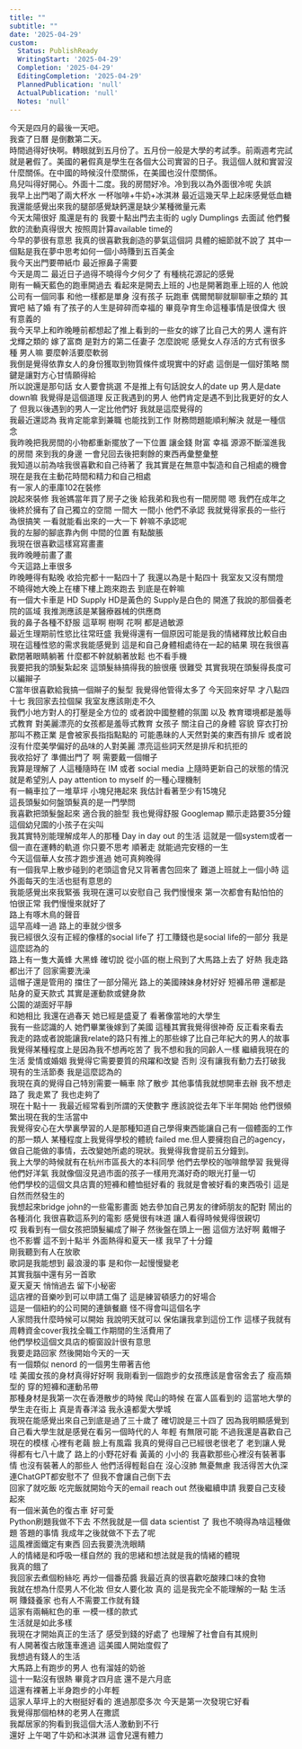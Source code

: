 ```yaml
---    
title: ""    
subtitle: ""    
date: '2025-04-29'    
custom:    
  Status: PublishReady    
  WritingStart: '2025-04-29'    
  Completion: '2025-04-29'    
  EditingCompletion: '2025-04-29'    
  PlannedPublication: 'null'    
  ActualPublication: 'null'    
  Notes: 'null'    
---        
```

今天是四月的最後一天吧。        
我查了日曆 是倒數第二天。      
時間過得好快啊。轉眼就到五月份了。五月份一般是大學的考試季。前兩週考完試 就是暑假了。美國的暑假真是學生在各個大公司實習的日子。我這個人就和實習沒什麼關係。在中國的時候沒什麼關係，在美國也沒什麼關係。        
鳥兒叫得好開心。外面十二度。我的房間好冷。冷到我以為外面很冷呢 失誤        
我早上出門喝了兩大杯水 一杯咖啡+牛奶+冰淇淋 最近這幾天早上起床感覺低血糖 我還能感覺出來我的腿部感覺缺鈣還是缺少某種微量元素        
今天太陽很好 風還是有的 我要十點出門去主街的 ugly Dumplings 去面試 他們餐飲的流動真得很大 按照周計算available time的        
今早的夢很有意思 我真的很喜歡我創造的夢氣這個詞 具體的細節就不說了 其中一個點是我在夢中思考如何一個小時賺到五百美金        
我今天出門要帶紙巾 最近擦鼻子需要        
今天是周二 最近日子過得不曉得今夕何夕了 有種桃花源記的感覺         
剛有一輛天藍色的跑車開過去 看起來是開去上班的 J也是開著跑車上班的人 他說公司有一個同事 和他一樣都是單身 沒有孩子 玩跑車 偶爾閒聊就聊聊車之類的 其實吧 結了婚 有了孩子的人生是碎碎而幸福的 畢竟孕育生命這種事情是很偉大 很有意義的         
我今天早上和昨晚睡前都想起了推上看到的一些女的嫁了比自己大的男人 還有許戈輝之類的 嫁了富商 是對方的第二任妻子 怎麼說呢 感覺女人存活的方式有很多種 男人嘛 要麼幹活要麼軟弱        
我倒是覺得依靠女人的身份獲取到物質條件或現實中的好處 這倒是一個好策略 關鍵是讓對方心甘情願得給        
所以說還是那句話 女人要會挑選 不是推上有句話說女人的date up 男人是date down嘛 我覺得是這個道理 反正我遇到的男人 他們肯定是遇不到比我更好的女人了 但我以後遇到的男人一定比他們好 我就是這麼覺得的        
我最近還認為 我肯定能拿到兼職 也能找到工作 財務問題能順利解決 就是一種信念         
我昨晚把我房間的小物都重新擺放了一下位置 讓金錢 財富 幸福 源源不斷溜進我的房間 來到我的身邊 一會兒回去後把剩餘的東西再彙整彙整        
我知道以前為啥我很喜歡和自己待著了 我其實是在無意中製造和自己相處的機會 現在是我在主動花時間和精力和自己相處        
有一家人的車庫102在裝修        
說起來裝修 我爸媽當年買了房子之後 給我弟和我也有一間房間 嗯 我們在成年之後終於擁有了自己獨立的空間 一間大 一間小 他們不承認 我就覺得家長的一些行為很搞笑 一看就能看出來的一大一下 幹嘛不承認呢         
我的左腳的腳底靠內側 中間的位置 有點酸脹      
我現在很喜歡這樣寫寫畫畫      
我昨晚睡前畫了畫        
今天這路上車很多         
昨晚睡得有點晚 收拾完都十一點四十了 我還以為是十點四十 我室友又沒有關燈 不曉得她大晚上在樓下樓上跑來跑去 到底是在幹嘛        
有一個大卡車是 HD Supply HD是黃色的 Supply是白色的 開進了我說的那個養老院的區域 我推測應該是某醫療器械的供應商        
我的鼻子各種不舒服 這草啊 樹啊 花啊 都是過敏源        
最近生理期前性慾比往常旺盛 我覺得還有一個原因可能是我的情緒釋放比較自由 現在這種性慾的需求我能感覺到 這是和自己身體相處待在一起的結果 現在我很喜歡閉著眼睛躺著 什麼都不幹就躺著放鬆 也不看手機        
我要把我的頭髮紮起來 這頭髮絲搞得我的臉很癢 很難受 其實我現在頭髮得長度可以編辮子      
C當年很喜歡給我搞一個辮子的髮型 我覺得他管得太多了 今天回來好早 才八點四十七 我回家去拉個屎 我室友應該剛走不久        
我們小地方對人的打壓是全方位的 或者說中國整體的氛圍 以及 教育環境都是羞辱式教育 對美麗漂亮的女孩都是羞辱式教育 女孩子 關注自己的身體 容貌 穿衣打扮 那叫不務正業 是會被家長指指點點的 可能愚昧的人天然對美的東西有排斥 或者說沒有什麼美學偏好的品味的人對美麗 漂亮這些詞天然是排斥和抗拒的        
我收拾好了 準備出門了 啊 需要戴一個帽子        
我算是理解了 人這種隨時在 IM 或者 social media 上隨時更新自己的狀態的情況就是希望別人 pay attention to myself 的一種心理機制        
有一輛車拉了一堆草坪 小塊兒捲起來 我估計看著至少有15塊兒        
這長頭髮如何盤頭髮真的是一門學問        
我喜歡把頭髮盤起來 適合我的臉型 我也覺得舒服 Googlemap 顯示走路要35分鐘        
這個幼兒園的小孩子在尖叫        
我其實特別能理解成年人的那種 Day in day out 的生活 這就是一個system或者一個一直在運轉的軌道 你只要不思考 順著走 就能過完安穩的一生        
今天這個華人女孩才跑步進過 她可真夠晚得        
有一個我早上散步碰到的老頭這會兒又背著書包回來了 難道上班就上一個小時 這外面每天的生活也挺有意思的        
我能感覺出來我緊張 我現在還可以安慰自己 我們慢慢來 第一次都會有點怕怕的 怕很正常 我們慢慢來就好了        
路上有啄木鳥的聲音        
這早高峰一過 路上的車就少很多        
我已經很久沒有正經的像樣的social life了 打工賺錢也是social life的一部分 我是這麼認為的        
路上有一隻大黃蜂 大黑蜂 確切說 從小區的樹上飛到了大馬路上去了 好熱 我走路都出汗了 回家需要洗澡         
這帽子還是管用的 擋住了一部分陽光 路上的美國辣妹身材好好 短褲吊帶 還都是貼身的夏天款式 其實是運動款或健身款        
公園的湖面好平靜        
和她相比 我還在過春天 她已經是盛夏了 看著像當地的大學生        
我有一些認識的人 她們畢業後嫁到了美國 這種其實我覺得很神奇 反正看來看去 我走的路或者說能讓我relate的路只有推上的那些嫁了比自己年紀大的男人的故事         
我覺得某種程度上是因為我不想再吃苦了 我不想和我的同齡人一樣 繼續我現在的生活 愛情或婚姻 我覺得它需要要質的飛躍和改變 否則 沒有讓我有動力去打破我現有的生活節奏 我是這麼認為的        
我現在真的覺得自己特別需要一輛車 除了散步 其他事情我就想開車去辦 我不想走路了 我走累了 我也走夠了        
現在十點十一 我最近經常看到所謂的天使數字 應該說從去年下半年開始 他們很頻繁出現在我的生活當中        
我覺得安心在大學裏學習的人是那種知道自己學得東西能讓自己有一個體面的工作的那一類人 某種程度上我覺得學校的體統 failed me.但人要擁抱自己的agency，做自己能做的事情，去改變她所處的現狀。我覺得我會提前五分鐘到。        
我上大學的時候就有在杭州市區長大的本科同學 他們去學校的咖啡館學習 我覺得他們好洋氣 我就像個沒見過市面的孩子一樣用充滿好奇的眼光打量一切        
他們學校的這個文具店賣的短褲和體恤挺好看的 我就是會被好看的東西吸引 這是自然而然發生的        
我想起來bridge john的一些電影畫面 她去參加自己男友的律師朋友的配對 鬧出的各種消化 我很喜歡這系列的電影 感覺很有味道 讓人看得時候覺得很親切         
哎 我看到有一個女孩把頭髮編成了辮子 然後盤在頭上一圈 這個方法好啊 戴帽子也不影響 這不到十點半 外面熱得和夏天一樣 我早了十分鐘         
剛我聽到有人在放歌      
歌詞是我能想到 最浪漫的事 是和你一起慢慢變老        
其實我腦中還有另一首歌      
夏天夏天 悄悄過去 留下小秘密         
這店裡的音樂吵到可以申請工傷了 這是練習頓感力的好場合        
這是一個紐約的公司開的連鎖餐廳 怪不得會叫這個名字      
人家問我什麼時候可以開始 我說明天就可以 保佑讓我拿到這份工作 這樣子我就有周轉資金cover我找全職工作期間的生活費用了        
他們學校這個文具店的櫥窗設計很有意思      
我要走路回家 然後開始今天的一天        
有一個類似 nenord 的一個男生帶著吉他         
哇 美國女孩的身材真得好好啊 我剛看到一個跑步的女孩應該是會宿舍去了 瘦高類型的 穿的短褲和運動吊帶      
那種身材是我第一次在香港散步的時候 爬山的時候 在富人區看到的 這當地大學的學生走在街上 真是青春洋溢 我永遠都愛大學城        
我現在能感覺出來自己到底是過了三十歲了 確切說是三十四了 因為我明顯感覺到自己看大學生就是感覺在看另一個時代的人 年輕 有無限可能 不過我還是喜歡自己現在的模樣 心裡有老繭 臉上有風霜 我真的覺得自己已經很老很老了 老到讓人覺得都有七八十歲了 路上的小野花好看 黃黃的 小小的 我喜歡那些心裡沒有裝著事情 也沒有裝著人的那些人 他們活得輕鬆自在 沒心沒肺 無憂無慮 我活得苦大仇深 連ChatGPT都安慰不了 但我不會讓自己倒下去        
回家了就吃飯 吃完飯就開始今天的email reach out 然後繼續申請 我要自己支稜起來        
有一個米黃色的復古車 好可愛         
Python刷題我做不下去 不然我就是一個 data scientist 了 我也不曉得為啥這種做題 答題的事情 我成年之後就做不下去了呢        
這風裡面鐵定有東西 回去我要洗洗眼睛        
人的情緒是和呼吸一樣自然的 我的思緒和想法就是我的情緒的體現      
我真的餓了      
我回家去煮個粉絲吃 再炒一個番茄醬 我最近真的很喜歡吃酸辣口味的食物        
我就在想為什麼男人不化妝 但女人要化妝 真的 這是我完全不能理解的一點 生活啊 賺錢養家 也有人不需要工作就有錢        
這家有兩輛紅色的車 一模一樣的款式        
生活就是如此多樣        
我現在才開始真正的生活了 感受到錢的好處了 也理解了社會自有其規則      
有人開著復古敞篷車進過 這美國人開始度假了        
我想過有錢人的生活        
大馬路上有跑步的男人 也有溜娃的奶爸        
這十一點沒有很熱 畢竟才四月底 還不是六月底        
這還有裸著上半身跑步的小年輕        
這家人草坪上的大樹挺好看的 進過那麼多次 今天是第一次發現它好看        
我覺得那個柏林的老男人在撒謊         
我鄰居家的狗看到我這個大活人激動到不行        
還好 上午喝了牛奶和冰淇淋 這會兒還有體力        
    